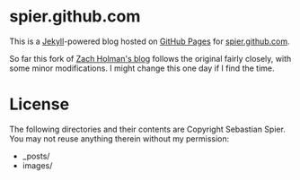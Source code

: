 # spier.github.com

This is a [Jekyll](http://github.com/mojombo/jekyll)-powered blog hosted on [GitHub Pages](http://pages.github.com/) for [spier.github.com](http://spier.github.com). 

So far this fork of [Zach Holman's blog](http://zachholman.com) follows the original fairly closely, with some minor modifications. I might change this one day if I find the time.

# License

The following directories and their contents are Copyright Sebastian Spier. You may not reuse anything therein without my permission:

* _posts/
* images/